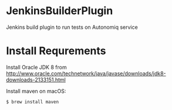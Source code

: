 # JenkinsBuilderPlugin
Jenkins build plugin to run tests on Autonomiq service

# Install Requrements

Install Oracle JDK 8 from http://www.oracle.com/technetwork/java/javase/downloads/jdk8-downloads-2133151.html

Install maven on macOS:
```bash
$ brew install maven
```
